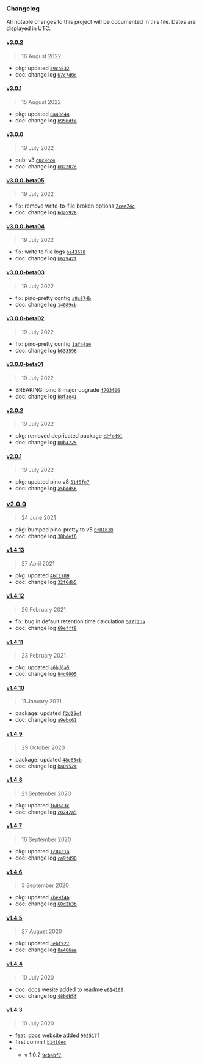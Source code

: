 ### Changelog

All notable changes to this project will be documented in this file. Dates are displayed in UTC.

#### [v3.0.2](https://github.com/saostad/fast-node-logger/compare/v3.0.1...v3.0.2)

> 16 August 2022

- pkg: updated [`59ca532`](https://github.com/saostad/fast-node-logger/commit/59ca5322976cd6997692200cb947af60f35433b7)
- doc: change log [`67c7d0c`](https://github.com/saostad/fast-node-logger/commit/67c7d0cb2f326387b166ed98357e95a7218f7e88)

#### [v3.0.1](https://github.com/saostad/fast-node-logger/compare/v3.0.0...v3.0.1)

> 15 August 2022

- pkg: updated [`8a43d44`](https://github.com/saostad/fast-node-logger/commit/8a43d44a76b9e41a400677db55daba4e145752c8)
- doc: change log [`b956dfe`](https://github.com/saostad/fast-node-logger/commit/b956dfed532b4bc6e55b6fe6eeb4c180231468f2)

#### [v3.0.0](https://github.com/saostad/fast-node-logger/compare/v3.0.0-beta05...v3.0.0)

> 19 July 2022

- pub: v3 [`d0c9cc4`](https://github.com/saostad/fast-node-logger/commit/d0c9cc422e75b725fa44a51f5c60926843d10a14)
- doc: change log [`602207d`](https://github.com/saostad/fast-node-logger/commit/602207da71a37689468a7304c9d2da6552f134f7)

#### [v3.0.0-beta05](https://github.com/saostad/fast-node-logger/compare/v3.0.0-beta04...v3.0.0-beta05)

> 19 July 2022

- fix: remove write-to-file broken options [`2cee24c`](https://github.com/saostad/fast-node-logger/commit/2cee24c81bfbef094d5f51be24c4bbf904b527dc)
- doc: change log [`6da5928`](https://github.com/saostad/fast-node-logger/commit/6da5928b4bbc965a0a4996dbc8f8d3acf4cb7aaf)

#### [v3.0.0-beta04](https://github.com/saostad/fast-node-logger/compare/v3.0.0-beta03...v3.0.0-beta04)

> 19 July 2022

- fix: write to file logs [`ba43678`](https://github.com/saostad/fast-node-logger/commit/ba436785a6fab3839c88a29929c315e5b6d139f8)
- doc: change log [`b62942f`](https://github.com/saostad/fast-node-logger/commit/b62942f590487bc39226eea3e57a8d9e9231dbad)

#### [v3.0.0-beta03](https://github.com/saostad/fast-node-logger/compare/v3.0.0-beta02...v3.0.0-beta03)

> 19 July 2022

- fix: pino-pretty config [`a9c874b`](https://github.com/saostad/fast-node-logger/commit/a9c874bb66b6d405b976865e5fe577b79b20924a)
- doc: change log [`14089cb`](https://github.com/saostad/fast-node-logger/commit/14089cb347691d0c30964de8e699904505e9c360)

#### [v3.0.0-beta02](https://github.com/saostad/fast-node-logger/compare/v3.0.0-beta01...v3.0.0-beta02)

> 19 July 2022

- fix: pino-pretty config [`1afa4ae`](https://github.com/saostad/fast-node-logger/commit/1afa4aed95a929b101ad42af2ac02b6c98f98dd5)
- doc: change log [`b633596`](https://github.com/saostad/fast-node-logger/commit/b633596f6a3515ff5e4d82a838cd1eee3278ea0f)

#### [v3.0.0-beta01](https://github.com/saostad/fast-node-logger/compare/v2.0.2...v3.0.0-beta01)

> 19 July 2022

- BREAKING: pino 8 major upgrade [`f703f06`](https://github.com/saostad/fast-node-logger/commit/f703f06e575743b4048a3a2facb1b09f16e467ff)
- doc: change log [`b8f3e41`](https://github.com/saostad/fast-node-logger/commit/b8f3e41b8ddeab1e285966fe316764b40aed1b85)

#### [v2.0.2](https://github.com/saostad/fast-node-logger/compare/v2.0.1...v2.0.2)

> 19 July 2022

- pkg: removed depricated package [`c2fed91`](https://github.com/saostad/fast-node-logger/commit/c2fed91d32f2d2b91584736d5bb27cc662054054)
- doc: change log [`00b4725`](https://github.com/saostad/fast-node-logger/commit/00b47254a047e106d9cc159214554b4e8aab0ddd)

#### [v2.0.1](https://github.com/saostad/fast-node-logger/compare/v2.0.0...v2.0.1)

> 19 July 2022

- pkg: updated pino v8 [`51f5fe7`](https://github.com/saostad/fast-node-logger/commit/51f5fe7406a726b7686429b5edce63534a3f0074)
- doc: change log [`a5bdd56`](https://github.com/saostad/fast-node-logger/commit/a5bdd5608e082be33b05e144fea386585c7a0c23)

### [v2.0.0](https://github.com/saostad/fast-node-logger/compare/v1.4.13...v2.0.0)

> 24 June 2021

- pkg: bumped pino-pretty to v5 [`0f81b10`](https://github.com/saostad/fast-node-logger/commit/0f81b105488e03ced4970b9f22f81f92a7ee0a18)
- doc: change log [`30bdef6`](https://github.com/saostad/fast-node-logger/commit/30bdef607c13d831f5b11fb549133059eaa8029b)

#### [v1.4.13](https://github.com/saostad/fast-node-logger/compare/v1.4.12...v1.4.13)

> 27 April 2021

- pkg: updated [`46f1709`](https://github.com/saostad/fast-node-logger/commit/46f170900168bb72a8618fbb7e55520e8c43af10)
- doc: change log [`32f6db5`](https://github.com/saostad/fast-node-logger/commit/32f6db50029ce3dfe9163cff779a7014553aa83d)

#### [v1.4.12](https://github.com/saostad/fast-node-logger/compare/v1.4.11...v1.4.12)

> 26 February 2021

- fix: bug in default retention time calculation [`577f2da`](https://github.com/saostad/fast-node-logger/commit/577f2da0634e37f9773febddbfe06ee18ee2454f)
- doc: change log [`69efff8`](https://github.com/saostad/fast-node-logger/commit/69efff84e3c49a2eae296dae116ac2b01ebdb774)

#### [v1.4.11](https://github.com/saostad/fast-node-logger/compare/v1.4.10...v1.4.11)

> 23 February 2021

- pkg: updated [`a6bd6a5`](https://github.com/saostad/fast-node-logger/commit/a6bd6a53e8cf3fb4cd46fa84d6ce481dd61d0bf8)
- doc: change log [`94c9005`](https://github.com/saostad/fast-node-logger/commit/94c9005ee8d4a58ae31607398cbbaee213500cb8)

#### [v1.4.10](https://github.com/saostad/fast-node-logger/compare/v1.4.9...v1.4.10)

> 11 January 2021

- package: updated [`f2d25ef`](https://github.com/saostad/fast-node-logger/commit/f2d25ef9ea95b42894b2fa65c8d956fad8b264c9)
- doc: change log [`a9ebc61`](https://github.com/saostad/fast-node-logger/commit/a9ebc61e09ffda5b671f34649aa0ae7552fc95e1)

#### [v1.4.9](https://github.com/saostad/fast-node-logger/compare/v1.4.8...v1.4.9)

> 29 October 2020

- package: updated [`48e65cb`](https://github.com/saostad/fast-node-logger/commit/48e65cb7c257ad9ddbc54cc3cf4e02770a28dc91)
- doc: change log [`ba09524`](https://github.com/saostad/fast-node-logger/commit/ba09524833af92a65bb4e1fbcff4e1cd9e280c27)

#### [v1.4.8](https://github.com/saostad/fast-node-logger/compare/v1.4.7...v1.4.8)

> 21 September 2020

- pkg: updated [`f606e3c`](https://github.com/saostad/fast-node-logger/commit/f606e3c6a6281fe8cf2499af41a959fb27e46af0)
- doc: change log [`c0242a5`](https://github.com/saostad/fast-node-logger/commit/c0242a5ba715418546fb7635dd104685d4ec1b45)

#### [v1.4.7](https://github.com/saostad/fast-node-logger/compare/v1.4.6...v1.4.7)

> 16 September 2020

- pkg: updated [`1c04c1a`](https://github.com/saostad/fast-node-logger/commit/1c04c1a87cd9c17730eebda40b601f4976567850)
- doc: change log [`ca9fd90`](https://github.com/saostad/fast-node-logger/commit/ca9fd9031be584ec4116dae26e9fd7657a91573a)

#### [v1.4.6](https://github.com/saostad/fast-node-logger/compare/v1.4.5...v1.4.6)

> 3 September 2020

- pkg: updated [`7be9f46`](https://github.com/saostad/fast-node-logger/commit/7be9f46c9b44cc2e26b511d0daa8f34a406d2e4e)
- doc: change log [`68d2b3b`](https://github.com/saostad/fast-node-logger/commit/68d2b3bb05a89ae397419265d7414cfc38d6333d)

#### [v1.4.5](https://github.com/saostad/fast-node-logger/compare/v1.4.4...v1.4.5)

> 27 August 2020

- pkg: updated [`3ebf927`](https://github.com/saostad/fast-node-logger/commit/3ebf92781e59d0536034ea48fc27cecfa4573ebb)
- doc: change log [`8a466ae`](https://github.com/saostad/fast-node-logger/commit/8a466aeb35b7cf0190f7de7d3a3d54b515a86bac)

#### [v1.4.4](https://github.com/saostad/fast-node-logger/compare/v1.4.3...v1.4.4)

> 10 July 2020

- doc: docs wesite added to readme [`e614165`](https://github.com/saostad/fast-node-logger/commit/e614165111f10068c849a0f621dcf51c0565c24d)
- doc: change log [`48bdb5f`](https://github.com/saostad/fast-node-logger/commit/48bdb5fcef819d7f5fce64d6a83467be0c24415f)

#### v1.4.3

> 10 July 2020

- feat: docs website added [`902517f`](https://github.com/saostad/fast-node-logger/commit/902517fe8cf803275671b3d0c430289fbf7610b7)
- first commit [`b1410ec`](https://github.com/saostad/fast-node-logger/commit/b1410ec7028c3ed77b1a36d9d589f61355a4fb32)
- - v 1.0.2 [`9cbabf7`](https://github.com/saostad/fast-node-logger/commit/9cbabf7c7a09ad3c0abf97ddbd0e23217e3da4ff)
